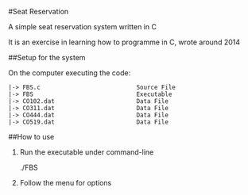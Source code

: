 #Seat Reservation

A simple seat reservation system written in C

It is an exercise in learning how to programme in C, wrote around 2014

##Setup for the system

On the computer executing the code:

	|->	FBS.c							Source File
	|->	FBS								Executable
	|->	CO102.dat						Data File
	|->	CO311.dat						Data File
	|->	CO444.dat						Data File
	|->	CO519.dat						Data File

##How to use

1)	Run the executable under command-line
	
	./FBS

2)	Follow the menu for options

